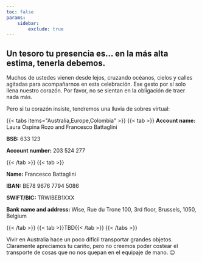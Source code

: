```yaml
---
toc: false
params:
    sidebar:
        exclude: true
---
```


## Un tesoro tu presencia es… en la más alta estima, tenerla debemos.

Muchos de ustedes vienen desde lejos, cruzando océanos, cielos y calles agitadas para acompañarnos en esta celebración. Ese gesto por sí solo llena nuestro corazón. Por favor, no se sientan en la obligación de traer nada más.

Pero si tu corazón insiste, tendremos una lluvia de sobres virtual:

{{< tabs items="Australia,Europe,Colombia" >}}
{{< tab >}}
**Account name:** Laura Ospina Rozo and Francesco Battaglini

**BSB:** 633 123

**Account number:** 203 524 277

{{< /tab >}}
{{< tab >}}

**Name:** Francesco Battaglini

**IBAN:** BE78 9676 7794 5086

**SWIFT/BIC:** TRWIBEB1XXX

**Bank name and address:** Wise, Rue du Trone 100, 3rd floor, Brussels, 1050, Belgium

{{< /tab >}}
{{< tab >}}TBD{{< /tab >}}
{{< /tabs >}}

Vivir en Australia hace un poco difícil transportar grandes objetos. Claramente apreciamos tu cariño, pero no creemos poder costear el transporte de cosas que no nos quepan en el equipaje de mano. 😉
